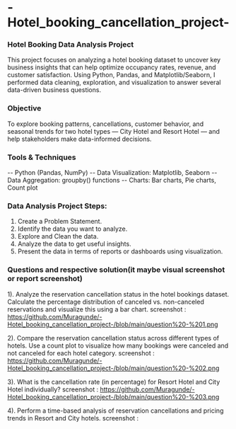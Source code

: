 # -Hotel_booking_cancellation_project-

###  Hotel Booking Data Analysis Project
This project focuses on analyzing a hotel booking dataset to uncover key business insights that can help optimize occupancy rates, revenue, and customer satisfaction. Using Python, Pandas, and Matplotlib/Seaborn, I performed data cleaning, exploration, and visualization to answer several data-driven business questions.

### Objective
To explore booking patterns, cancellations, customer behavior, and seasonal trends for two hotel types — City Hotel and Resort Hotel — and help stakeholders make data-informed decisions.

### Tools & Techniques
-- Python (Pandas, NumPy)
-- Data Visualization: Matplotlib, Seaborn
-- Data Aggregation: groupby() functions
-- Charts: Bar charts, Pie charts, Count plot


### Data Analysis Project Steps:
1. Create a Problem Statement.
2. Identify the data you want to analyze.
3. Explore and Clean the data.
4. Analyze the data to get useful insights.
5. Present the data in terms of reports or dashboards using visualization.


### Questions and respective solution(it maybe visual screenshot or report screenshot)
1). Analyze the reservation cancellation status in the hotel bookings dataset. Calculate the percentage distribution of canceled vs. non-canceled reservations and visualize this using a bar chart.
screenshot : https://github.com/Muragunde/-Hotel_booking_cancellation_project-/blob/main/question%20-%201.png


2). Compare the reservation cancellation status across different types of hotels. Use a count plot to visualize how many bookings were canceled and not canceled for each hotel category.
screenshot : https://github.com/Muragunde/-Hotel_booking_cancellation_project-/blob/main/question%20-%202.png


3). What is the cancellation rate (in percentage) for Resort Hotel and City Hotel individually?
screenshot : https://github.com/Muragunde/-Hotel_booking_cancellation_project-/blob/main/question%20-%203.png


4). Perform a time-based analysis of reservation cancellations and pricing trends in Resort and City hotels.
screenshot : 

